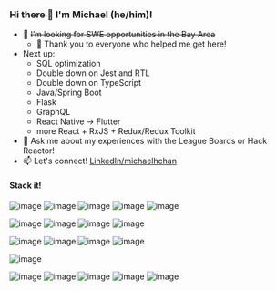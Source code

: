### Hi there 👋 I'm Michael (he/him)!

- 🤔 ~~I’m looking for SWE opportunities in the Bay Area~~ 
  - 🙏 Thank you to everyone who helped me get here!
- Next up: 
  - SQL optimization
  - Double down on Jest and RTL
  - Double down on TypeScript
  - Java/Spring Boot
  - Flask
  - GraphQL
  - React Native -> Flutter
  - more React + RxJS + Redux/Redux Toolkit
- 💬 Ask me about my experiences with the League Boards or Hack Reactor!
- 📫 Let's connect! [LinkedIn/michaelhchan](https://www.linkedin.com/in/michaelhchan/)

#### Stack it!

![image](https://img.shields.io/badge/TypeScript-007ACC?style=for-the-badge&logo=typescript&logoColor=white)
![image](https://img.shields.io/badge/JavaScript-323330?style=for-the-badge&logo=javascript&logoColor=F7DF1E)
![image](https://img.shields.io/badge/React-20232A?style=for-the-badge&logo=react&logoColor=61DAFB)
![image](https://img.shields.io/badge/next.js-000000?style=for-the-badge&logo=nextdotjs&logoColor=white)
![image](https://img.shields.io/badge/Chakra--UI-319795?style=for-the-badge&logo=chakra-ui&logoColor=white)

![image](https://img.shields.io/badge/Node.js-339933?style=for-the-badge&logo=nodedotjs&logoColor=white)
![image](https://img.shields.io/badge/PostgreSQL-316192?style=for-the-badge&logo=postgresql&logoColor=white)
![image](https://img.shields.io/badge/redis-CC0000.svg?&style=for-the-badge&logo=redis&logoColor=white)
![image](https://img.shields.io/badge/Socket.io-010101?&style=for-the-badge&logo=Socket.io&logoColor=white)

![image](https://img.shields.io/badge/GitHub_Actions-2088FF?style=for-the-badge&logo=github-actions&logoColor=white)
![image](https://img.shields.io/badge/Cloudflare-F38020?style=for-the-badge&logo=Cloudflare&logoColor=white)
![image](https://img.shields.io/badge/Jest-C21325?style=for-the-badge&logo=jest&logoColor=white)
![image](https://img.shields.io/badge/Nginx-009639?style=for-the-badge&logo=nginx&logoColor=white)

![image](https://img.shields.io/badge/Figma-F24E1E?style=for-the-badge&logo=figma&logoColor=white)

![image](https://img.shields.io/badge/Ubuntu-E95420?style=for-the-badge&logo=ubuntu&logoColor=white)
![image](https://img.shields.io/badge/Postman-FF6C37?style=for-the-badge&logo=Postman&logoColor=white)
![image](https://img.shields.io/badge/VIM-%2311AB00.svg?&style=for-the-badge&logo=vim&logoColor=white)
![image](https://img.shields.io/badge/Visual_Studio_Code-0078D4?style=for-the-badge&logo=visual%20studio%20code&logoColor=white)
![image](https://img.shields.io/badge/eslint-3A33D1?style=for-the-badge&logo=eslint&logoColor=white)
